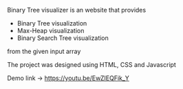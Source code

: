 Binary Tree visualizer is an website that provides 
- Binary Tree visualization
- Max-Heap visualization
- Binary Search Tree visualization

from the given input array

The project was designed using HTML, CSS and Javascript



Demo link -> https://youtu.be/EwZIEQFik_Y
